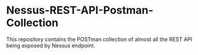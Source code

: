 # Nessus-REST-API-Postman-Collection
This repository contains the POSTman collection of almost all the REST API being exposed by Nessus endpoint. 
